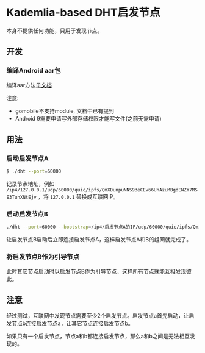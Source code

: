 # Kademlia-based DHT启发节点

本身不提供任何功能，只用于发现节点。

## 开发

### 编译Android aar包

编译aar方法见[文档](https://github.com/alx696/share/wiki/Go-mobile-(Android)#%E5%AE%89%E8%A3%85%E5%92%8C%E5%88%9D%E5%A7%8B)

注意:
* gomobile不支持module, 文档中已有提到
* Android 9需要申请写外部存储权限才能写文件(之前无需申请)

## 用法

### 启动启发节点A

```bash
$ ./dht --port=60000
```

记录节点地址，例如 `/ip4/127.0.0.1/udp/60000/quic/ipfs/QmXDunpuNNS93eCEv66UnAzuMBgdENZY7MSE3TuhXNtEjv` ，将 `127.0.0.1` 替换成互联网IP。

### 启动启发节点B

```bash
./dht --port=60000 --bootstrap=/ip4/启发节点A的IP/udp/60000/quic/ipfs/QmXDunpuNNS93eCEv66UnAzuMBgdENZY7MSE3TuhXNtEjv
```

让启发节点B启动后立即连接启发节点A，这样启发节点A和B的组网就完成了。

### 将启发节点B作为引导节点

此时其它节点启动时以启发节点B作为引导节点，这样所有节点就能互相发现彼此。

## 注意

经过测试，互联网中发现节点需要至少2个启发节点。启发节点a首先启动，让启发节点b连接启发节点a，让其它节点连接启发节点b。

如果只有一个启发节点，节点a和b都连接启发节点，那么a和b之间是无法相互发现的。
